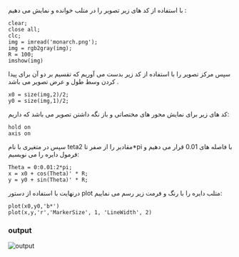 <br>
با استفاده از کد های زیر تصویر را در متلب خوانده و نمایش می دهیم :

```
clear;
close all;
clc;
img = imread('monarch.png');
img = rgb2gray(img);
R = 100;
imshow(img)
```
سپس مرکز تصویر را با استفاده از کد زیر بدست می آوریم که تقسیم بر دو آن برای پیدا کردن وسط طول و عرض تصویر می باشد .
```
x0 = size(img,2)/2;
y0 = size(img,1)/2;
```
کد های زیر برای نمایش محور های مختصاتی و باز نگه داشتن تصویر می باشد که داریم:
```
hold on
axis on
```
سپس در متغیری با نام tetaمقادیر را از صفر تا 2*pi با فاصله های 0.01 قرار می دهیم و فرمول دایره را می نویسیم:
```
Theta = 0:0.01:2*pi;
x = x0 + cos(Theta)' * R;
y = y0 + sin(Theta)' * R;
```
درنهایت با استفاده از دستور plot متلب دایره را با رنگ و فرمت زیر رسم می نماییم:


```
plot(x0,y0,'b*')
plot(x,y,'r','MarkerSize', 1, 'LineWidth', 2)
```
 ### output
 
![output](https://github.com/semnan-university-ai/image-processing-class-002/tree/main/exercises/atefemahmoudi94/11/output.jpg)
 